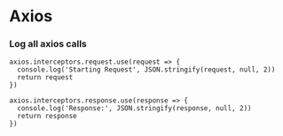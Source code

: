 # Axios

### Log all axios calls
```
axios.interceptors.request.use(request => {
  console.log('Starting Request', JSON.stringify(request, null, 2))
  return request
})
```
```
axios.interceptors.response.use(response => {
  console.log('Response:', JSON.stringify(response, null, 2))
  return response
})
```